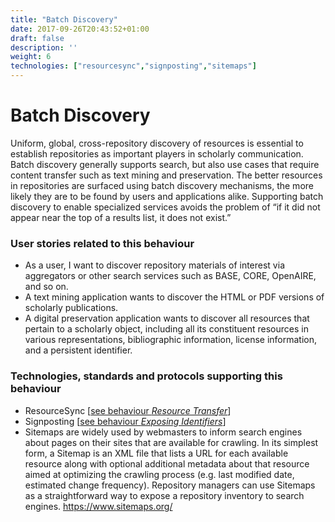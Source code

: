```yaml
---
title: "Batch Discovery"
date: 2017-09-26T20:43:52+01:00
draft: false
description: ''
weight: 6
technologies: ["resourcesync","signposting","sitemaps"]
---
```


# Batch Discovery
Uniform, global, cross-repository discovery of resources is essential to establish repositories as important players in scholarly communication. Batch discovery generally supports search, but also use cases that require content transfer such as text mining and preservation. The better resources in repositories are surfaced using batch discovery mechanisms, the more likely they are to be found by users and applications alike. Supporting batch discovery to enable specialized services avoids the problem of “if it did not appear near the top of a results list, it does not exist.”

### User stories related to this behaviour
* As a user, I want to discover repository materials of interest via aggregators or other search services such as BASE, CORE, OpenAIRE, and so on.
* A text mining application wants to discover the HTML or PDF versions of scholarly publications.
* A digital preservation application wants to discover all resources that pertain to a scholarly object, including all its constituent resources in various representations, bibliographic information, license information, and a persistent identifier.


### Technologies, standards and protocols supporting this behaviour
* ResourceSync [[see behaviour *Resource Transfer*](/behaviour/resource-transfer/)]
* Signposting [[see behaviour *Exposing Identifiers*](/behaviour/exposing-identifiers/)]
* Sitemaps are widely used by webmasters to inform search engines about pages on their sites that are available for crawling. In its simplest form, a Sitemap is an XML file that lists a URL for each available resource along with optional additional metadata about that resource aimed at optimizing the crawling process (e.g. last modified date, estimated change frequency). Repository managers can use Sitemaps as a straightforward way to expose a repository inventory to search engines. https://www.sitemaps.org/

